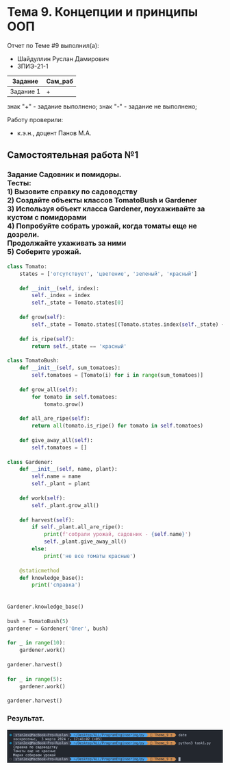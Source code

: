# Тема 9. Концепции и принципы ООП
Отчет по Теме #9 выполнил(а):
- Шайдуллин Руслан Дамирович
- ЗПИЭ-21-1

| Задание | Сам_раб |
| ------  | ------ |
| Задание 1 | + |

знак "+" - задание выполнено; знак "-" - задание не выполнено;

Работу проверили:
- к.э.н., доцент Панов М.А.

## Самостоятельная работа №1
### Задание Садовник и помидоры.<br>Тесты:<br>1) Вызовите справку по садоводству<br>2) Создайте объекты классов TomatoBush и Gardener<br>3) Используя объект класса Gardener, поухаживайте за кустом с помидорами<br>4) Попробуйте собрать урожай, когда томаты еще не дозрели.<br>Продолжайте ухаживать за ними<br>5) Соберите урожай.

```python
class Tomato:
    states = ['отсутствует', 'цветение', 'зеленый', 'красный']

    def __init__(self, index):
        self._index = index
        self._state = Tomato.states[0]

    def grow(self):
        self._state = Tomato.states[(Tomato.states.index(self._state) + 1) % len(Tomato.states)]

    def is_ripe(self):
        return self._state == 'красный'
    
class TomatoBush:
    def __init__(self, sum_tomatoes):
        self.tomatoes = [Tomato(i) for i in range(sum_tomatoes)]

    def grow_all(self):
        for tomato in self.tomatoes:
            tomato.grow()

    def all_are_ripe(self):
        return all(tomato.is_ripe() for tomato in self.tomatoes)
    
    def give_away_all(self):
        self.tomatoes = []

class Gardener:
    def __init__(self, name, plant):
        self.name = name
        self._plant = plant

    def work(self):
        self._plant.grow_all()

    def harvest(self):
        if self._plant.all_are_ripe():
            print(f'собрали урожай, садовник - {self.name}')
            self._plant.give_away_all()
        else:
            print('не все томаты красные')

    @staticmethod
    def knowledge_base():
        print('справка')


Gardener.knowledge_base()

bush = TomatoBush(5)
gardener = Gardener('Олег', bush)

for _ in range(10):
    gardener.work()

gardener.harvest()

for _ in range(5):
    gardener.work()

gardener.harvest()
```
### Результат.
![Меню](https://github.com/stratch1989/ProgramEngineering/blob/Theme_9/img/task1.png)